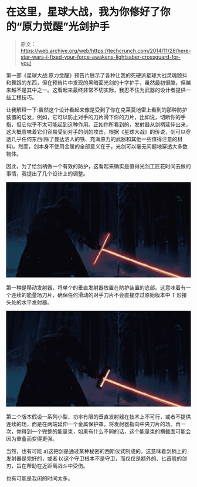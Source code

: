 # 在这里，星球大战，我为你修好了你的“原力觉醒”光剑护手

> 原文：<https://web.archive.org/web/https://techcrunch.com/2014/11/28/here-star-wars-i-fixed-your-force-awakens-lightsaber-crossguard-for-you/>

第一部《星球大战:原力觉醒》预告片展示了各种让我的死硬派星球大战灵魂颤抖和舞蹈的东西，但在预告片中发现的黑暗面光剑的十字护手，虽然最初很酷，但越来越不是其中之一。这看起来最终非常不切实际，我忍不住为武器的设计者提供一些工程技巧。

让我解释一下:虽然这个设计看起来像是受到了你在克莱莫地雷上看到的那种防护装置的启发，例如，它可以防止对手的刀片滑下你的刀片，比如说，切断你的手指，但它似乎不太可能起到这种作用。正如你所看到的，发射器从剑柄延伸出来，这大概意味着它们容易受到对手的剑的攻击，根据《星球大战》的传说，剑可以穿透几乎任何东西(除了曼达洛人的铁、充满原力的武器和其他一些值得注意的材料)。然而，剑本身不使用金属的全部意义在于，光剑可以毫无问题地穿透大多数物体。

因此，为了给剑柄做一个有效的防护，这看起来确实是值得光剑工匠花时间去做的事情，我提出了几个设计上的调整。

![crosssaberimproved](img/d1146d6569b2870ed614d41175b995e0.png)

第一种是移动发射器，将单个的垂直发射器放置在防护装置的底部。这意味着有一个连续的能量场刀片，确保任何滑动的对手刀片不会直接穿过原始版本中 T 形接头处的水平发射器。

![crossaberimproved2](img/eef9592d5e28e30fde84344e453a67d7.png)

第二个版本假设一系列小型、功率有限的垂直发射器在技术上不可行，或者不提供连续的场，而是在两端延伸一个金属保护罩，将发射器指向中央刀片的场。再一次，你得到一个完整的能量束，如果有什么不同的话，这个能量束的横截面可能会因为重叠而变得更强。

当然，也有可能 a)这把剑是通过某种秘密的西斯仪式制成的，这意味着剑柄上的发射器是完好的，或者 b)这个守卫根本不是守卫，而仅仅是额外的、匕首般的剑刃，旨在帮助在近距离战斗中受伤。

也有可能是我闲的时间太多。